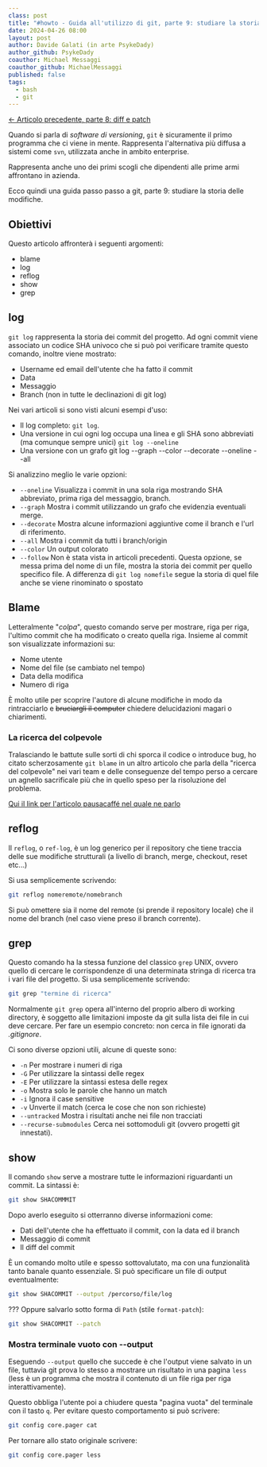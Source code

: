 ```yaml
---
class: post
title: "#howto - Guida all'utilizzo di git, parte 9: studiare la storia delle modifiche."
date: 2024-04-26 08:00
layout: post
author: Davide Galati (in arte PsykeDady)
author_github: PsykeDady
coauthor: Michael Messaggi
coauthor_github: MichaelMessaggi
published: false
tags:
  - bash
  - git
---
```


[&larr; Articolo precedente, parte 8: diff e patch](https://linuxhub.it/articles/howto-git-pt8/)  

Quando si parla di *software di versioning*, `git` è sicuramente il primo programma che ci viene in mente. Rappresenta l'alternativa più diffusa a sistemi come `svn`, utilizzata anche in ambito enterprise.

Rappresenta anche uno dei primi scogli che dipendenti alle prime armi affrontano in azienda.

Ecco quindi una guida passo passo a git, parte 9: studiare la storia delle modifiche.

## Obiettivi

Questo articolo affronterà i seguenti argomenti:

- blame
- log
- reflog
- show
- grep

## log

`git log` rappresenta la storia dei commit del progetto. Ad ogni commit viene associato un codice SHA univoco che si può poi verificare tramite questo comando, inoltre viene mostrato:

- Username ed email dell'utente che ha fatto il commit
- Data
- Messaggio
- Branch (non in tutte le declinazioni di git log)

Nei vari articoli si sono visti alcuni esempi d'uso:

- Il log completo: `git log`.
- Una versione in cui ogni log occupa una linea e gli SHA sono abbreviati (ma comunque sempre unici) `git log --oneline`
- Una versione con un grafo git log --graph --color --decorate --oneline --all

Si analizzino meglio le varie opzioni:

- `--oneline` Visualizza i commit in una sola riga mostrando SHA abbreviato, prima riga del messaggio, branch.
- `--graph` Mostra i commit utilizzando un grafo che evidenzia eventuali merge.
- `--decorate` Mostra alcune informazioni aggiuntive come il branch e l'url di riferimento.
- `--all` Mostra i commit da tutti i branch/origin
- `--color` Un output colorato
- `--follow` Non è stata vista in articoli precedenti. Questa opzione, se messa prima del nome di un file, mostra la storia dei commit per quello specifico file. A differenza di `git log nomefile` segue la storia di quel file anche se viene rinominato o spostato

## Blame

Letteralmente "*colpa*", questo comando serve per mostrare, riga per riga, l'ultimo commit che ha modificato o creato quella riga. Insieme al commit son visualizzate informazioni su: 

- Nome utente
- Nome del file (se cambiato nel tempo)
- Data della modifica
- Numero di riga

È molto utile per scoprire l'autore di alcune modifiche in modo da rintracciarlo e ~~bruciargli il computer~~ chiedere delucidazioni magari o chiarimenti.

### La ricerca del colpevole

Tralasciando le battute sulle sorti di chi sporca il codice o introduce bug, ho citato scherzosamente `git blame` in un altro articolo che parla della "ricerca del colpevole" nei vari team e delle conseguenze del tempo perso a cercare un agnello sacrificale più che in quello speso per la risoluzione del problema.

[Qui il link per l'articolo pausacaffé nel quale ne parlo](https://linuxhub.it/articles/pausacaffe-la-ricerca-del-colpevole)

## reflog

Il `reflog`, o `ref-log`, è un log generico per il repository che tiene traccia delle sue modifiche strutturali (a livello di branch, merge, checkout, reset etc...)

Si usa semplicemente scrivendo: 

```bash
git reflog nomeremote/nomebranch
```
Si può omettere sia il nome del remote (si prende il repository locale) che il nome del branch (nel caso viene preso il branch corrente).

## grep

Questo comando ha la stessa funzione del classico `grep` UNIX, ovvero quello di cercare le corrispondenze di una determinata stringa di ricerca tra i vari file del progetto. Si usa semplicemente scrivendo: 

```bash
git grep "termine di ricerca"
```
Normalmente `git grep` opera all'interno del proprio albero di working directory, è soggetto alle limitazioni imposte da git sulla lista dei file in cui deve cercare. Per fare un esempio concreto: non cerca in file ignorati da *.gitignore*.

Ci sono diverse opzioni utili, alcune di queste sono: 

- `-n` Per mostrare i numeri di riga
- `-G` Per utilizzare la sintassi delle regex
- `-E` Per utilizzare la sintassi estesa delle regex 
- `-o` Mostra solo le parole che hanno un match
- `-i` Ignora il case sensitive
- `-v` Unverte il match (cerca le cose che non son richieste)
- `--untracked` Mostra i risultati anche nei file non tracciati
- `--recurse-submodules` Cerca nei sottomoduli git (ovvero progetti git innestati).

## show

Il comando `show` serve a mostrare tutte le informazioni riguardanti un commit. La sintassi è:

```bash
git show SHACOMMMIT
```

Dopo averlo eseguito si otterranno diverse informazioni come: 

- Dati dell'utente che ha effettuato il commit, con la data ed il branch
- Messaggio di commit 
- Il diff del commit

È un comando molto utile e spesso sottovalutato, ma con una funzionalità tanto banale quanto essenziale. Si può specificare un file di output eventualmente: 

```bash 
git show SHACOMMIT --output /percorso/file/log
```

??? Oppure salvarlo sotto forma di `Path` (stile `format-patch`):

```bash
git show SHACOMMIT --patch 
```

### Mostra terminale vuoto con --output

Eseguendo `--output` quello che succede è che l'output viene salvato in un file, tuttavia git prova lo stesso a mostrare un risultato in una pagina `less` (less è un programma che mostra il contenuto di un file riga per riga interattivamente).

Questo obbliga l'utente poi a chiudere questa "pagina vuota" del terminale con il tasto `q`. Per evitare questo comportamento si può scrivere:

```bash
git config core.pager cat
```

Per tornare allo stato originale scrivere:

```bash
git config core.pager less
```
